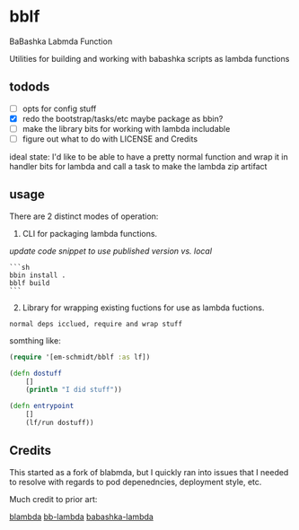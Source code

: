 # bblf 

BaBashka Labmda Function

Utilities for building and working with babashka scripts as lambda functions

## todods 

- [ ] opts for config stuff
- [x] redo the bootstrap/tasks/etc maybe package as bbin?
- [ ] make the library bits for working with lambda includable
- [ ] figure out what to do with LICENSE and Credits

ideal state: I'd like to be able to have a pretty normal function and wrap it in handler 
bits for lambda and call a task to make the lambda zip artifact

## usage

There are 2 distinct modes of operation:

1. CLI for packaging lambda functions. 

*update code snippet to use published version vs. local*

    ```sh
    bbin install . 
    bblf build
    ```

2. Library for wrapping existing fuctions for use as lambda fuctions.

```edn
normal deps icclued, require and wrap stuff
```

somthing like: 

```clj
(require '[em-schmidt/bblf :as lf])

(defn dostuff
    []
    (println "I did stuff"))

(defn entrypoint
    []
    (lf/run dostuff))
```


## Credits

This started as a fork of blabmda, but I quickly ran into issues that I needed to resolve
with regards to pod depenedncies, deployment style, etc. 

Much credit to prior art:

[blambda](https://github.com/jmglov/blambda)
[bb-lambda](https://github.com/tatut/bb-lambda)
[babashka-lambda](https://github.com/dainiusjocas/babashka-lambda)

